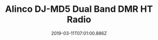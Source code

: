 ---
layout: video
title: Alinco DJ-MD5 Dual Band DMR HT Radio
description: >-
  Finally one of the "Big 4" manufacturers is making a DMR Radio for Amateur Use.
date: '2019-03-11T07:01:00.886Z'
categories: Videos
thumbnail: http://i3.ytimg.com/vi/4oVTmWmRE4Q/hqdefault.jpg
cover: http://i3.ytimg.com/vi/4oVTmWmRE4Q/maxresdefault.jpg
section: blogs
external_url: https://www.youtube.com/watch?v=4oVTmWmRE4Q
embed_link: https://www.youtube.com/embed/4oVTmWmRE4Q
---